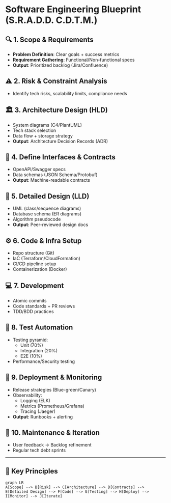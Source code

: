 # Software Engineering Blueprint (S.R.A.D.D. C.D.T.M.)

## 🔍 1. Scope & Requirements
- **Problem Definition**: Clear goals + success metrics
- **Requirement Gathering**: Functional/Non-functional specs
- **Output**: Prioritized backlog (Jira/Confluence)

## ⚠️ 2. Risk & Constraint Analysis
- Identify tech risks, scalability limits, compliance needs

## 🏛️ 3. Architecture Design (HLD)
- System diagrams (C4/PlantUML)
- Tech stack selection
- Data flow + storage strategy
- **Output**: Architecture Decision Records (ADR)

## 📜 4. Define Interfaces & Contracts
- OpenAPI/Swagger specs
- Data schemas (JSON Schema/Protobuf)
- **Output**: Machine-readable contracts

## 🧩 5. Detailed Design (LLD)
- UML (class/sequence diagrams)
- Database schema (ER diagrams)
- Algorithm pseudocode
- **Output**: Peer-reviewed design docs

## ⚙️ 6. Code & Infra Setup
- Repo structure (Git)
- IaC (Terraform/CloudFormation)
- CI/CD pipeline setup
- Containerization (Docker)

## 💻 7. Development
- Atomic commits
- Code standards + PR reviews
- TDD/BDD practices

## 🧪 8. Test Automation
- Testing pyramid:
  - Unit (70%)
  - Integration (20%)
  - E2E (10%)
- Performance/Security testing

## 🚀 9. Deployment & Monitoring
- Release strategies (Blue-green/Canary)
- Observability:
  - Logging (ELK)
  - Metrics (Prometheus/Grafana)
  - Tracing (Jaeger)
- **Output**: Runbooks + alerting

## 🔄 10. Maintenance & Iteration
- User feedback → Backlog refinement
- Regular tech debt sprints

---

## 🔑 Key Principles
```mermaid
graph LR
A[Scope] --> B[Risk] --> C[Architecture] --> D[Contracts] --> E[Detailed Design] --> F[Code] --> G[Testing] --> H[Deploy] --> I[Monitor] --> J[Iterate]
